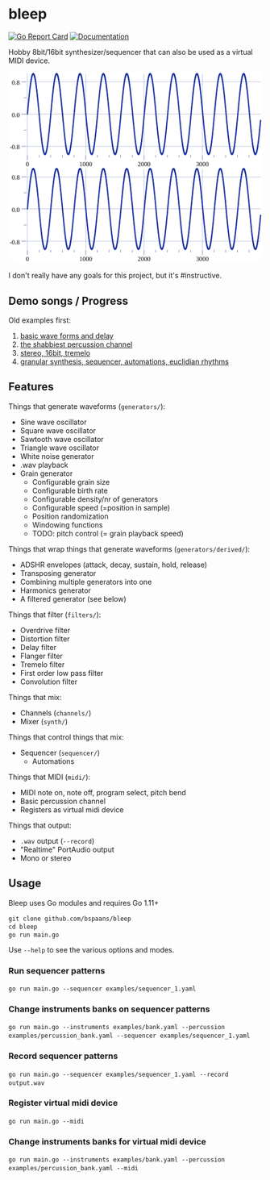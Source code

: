 # bleep

[![Go Report Card](https://goreportcard.com/badge/github.com/bspaans/bleep)](https://goreportcard.com/report/github.com/bspaans/bleep)
[![Documentation](http://img.shields.io/badge/godoc-reference-5272B4.svg?style=flat-square)](http://godoc.org/github.com/bspaans/bleep)

Hobby 8bit/16bit synthesizer/sequencer that can also be used as a virtual MIDI device.

![Sine wave](/demo/plots/sine.png)

I don't really have any goals for this project, but it's #instructive.

## Demo songs / Progress

Old examples first:

1. [basic wave forms and delay](https://github.com/bspaans/bleep/raw/master/demo/demo.mp3)
2. [the shabbiest percussion channel](https://github.com/bspaans/bleep/raw/master/demo/demo2.mp3) 
3. [stereo, 16bit, tremelo](https://github.com/bspaans/bleep/raw/master/demo/demo3.mp3) 
4. [granular synthesis, sequencer, automations, euclidian rhythms](https://github.com/bspaans/bleep/raw/master/demo/demo4.mp3) 

## Features

Things that generate waveforms (`generators/`):

* Sine wave oscillator
* Square wave oscillator
* Sawtooth wave oscillator
* Triangle wave oscillator
* White noise generator
* .wav playback
* Grain generator
  * Configurable grain size
  * Configurable birth rate
  * Configurable density/nr of generators
  * Configurable speed (=position in sample)
  * Position randomization
  * Windowing functions
  * TODO: pitch control (= grain playback speed)


Things that wrap things that generate waveforms (`generators/derived/`):

* ADSHR envelopes (attack, decay, sustain, hold, release)
* Transposing generator
* Combining multiple generators into one
* Harmonics generator
* A filtered generator (see below)

Things that filter (`filters/`):

* Overdrive filter
* Distortion filter
* Delay filter
* Flanger filter
* Tremelo filter
* First order low pass filter
* Convolution filter

Things that mix: 

* Channels (`channels/`)
* Mixer (`synth/`)

Things that control things that mix:

* Sequencer (`sequencer/`)
    * Automations

Things that MIDI (`midi/`):

* MIDI note on, note off, program select, pitch bend
* Basic percussion channel
* Registers as virtual midi device

Things that output:

* `.wav` output (`--record`)
* "Realtime" PortAudio output
* Mono or stereo


## Usage

Bleep uses Go modules and requires Go 1.11+

```
git clone github.com/bspaans/bleep
cd bleep
go run main.go
```

Use `--help` to see the various options and modes.

### Run sequencer patterns

`go run main.go --sequencer examples/sequencer_1.yaml`

### Change instruments banks on sequencer patterns

`go run main.go --instruments examples/bank.yaml --percussion examples/percussion_bank.yaml --sequencer examples/sequencer_1.yaml`

### Record sequencer patterns

`go run main.go --sequencer examples/sequencer_1.yaml --record output.wav`

### Register virtual midi device

`go run main.go --midi`

### Change instruments banks for virtual midi device 

`go run main.go --instruments examples/bank.yaml --percussion examples/percussion_bank.yaml --midi`
